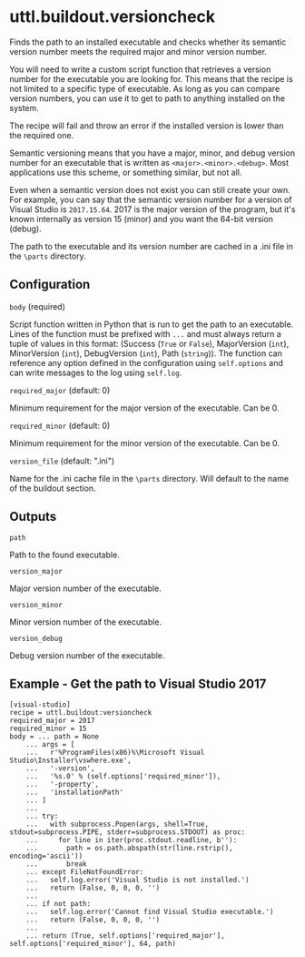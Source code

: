 # uttl.buildout.versioncheck

Finds the path to an installed executable and checks whether its semantic version number meets the required major and minor version number.

You will need to write a custom script function that retrieves a version number for the executable you are looking for. This means that the recipe is not limited to a specific type of executable. As long as you can compare version numbers, you can use it to get to path to anything installed on the system.

The recipe will fail and throw an error if the installed version is lower than the required one.

Semantic versioning means that you have a major, minor, and debug version number for an executable that is written as `<major>.<minor>.<debug>`. Most applications use this scheme, or something similar, but not all.

Even when a semantic version does not exist you can still create your own. For example, you can say that the semantic version number for a version of Visual Studio is `2017.15.64`. 2017 is the major version of the program, but it's known internally as version 15 (minor) and you want the 64-bit version (debug).

The path to the executable and its version number are cached in a .ini file in the `\parts` directory.

## Configuration

`body` (required)

Script function written in Python that is run to get the path to an executable. Lines of the function must be prefixed with `...` and must always return a tuple of values in this format: (Success (`True` or `False`), MajorVersion (`int`), MinorVersion (`int`), DebugVersion (`int`), Path (`string`)). The function can reference any option defined in the configuration using `self.options` and can write messages to the log using `self.log`.

`required_major` (default: 0)

Minimum requirement for the major version of the executable. Can be 0.

`required_minor` (default: 0)

Minimum requirement for the minor version of the executable. Can be 0.

`version_file` (default: "<name>.ini")

Name for the .ini cache file in the `\parts` directory. Will default to the name of the buildout section.

## Outputs

`path`

Path to the found executable.

`version_major`

Major version number of the executable.

`version_minor`

Minor version number of the executable.

`version_debug`

Debug version number of the executable.

## Example - Get the path to Visual Studio 2017

    [visual-studio]
    recipe = uttl.buildout:versioncheck
    required_major = 2017
    required_minor = 15
    body = ... path = None
        ... args = [ 
        ...   r'%ProgramFiles(x86)%\Microsoft Visual Studio\Installer\vswhere.exe',
        ...   '-version',
        ...   '%s.0' % (self.options['required_minor']),
        ...   '-property',
        ...   'installationPath'
        ... ]
        ...
        ... try:
        ...   with subprocess.Popen(args, shell=True, stdout=subprocess.PIPE, stderr=subprocess.STDOUT) as proc:
        ...     for line in iter(proc.stdout.readline, b''):
        ...       path = os.path.abspath(str(line.rstrip(), encoding='ascii'))
        ...       break
        ... except FileNotFoundError:
        ...   self.log.error('Visual Studio is not installed.')
        ...   return (False, 0, 0, 0, '')
        ...
        ... if not path:
        ...   self.log.error('Cannot find Visual Studio executable.')
        ...   return (False, 0, 0, 0, '')
        ...
        ... return (True, self.options['required_major'], self.options['required_minor'], 64, path)